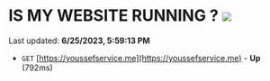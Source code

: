 # IS MY WEBSITE RUNNING ? [![](https://img.shields.io/static/v1?label=Sponsor&message=%E2%9D%A4&logo=GitHub&color=%23fe8e86)](https://github.com/sponsors/<username>)

Last updated: **6/25/2023, 5:59:13 PM**

- `GET` [https://youssefservice.me](https://youssefservice.me) - **Up** (792ms)
